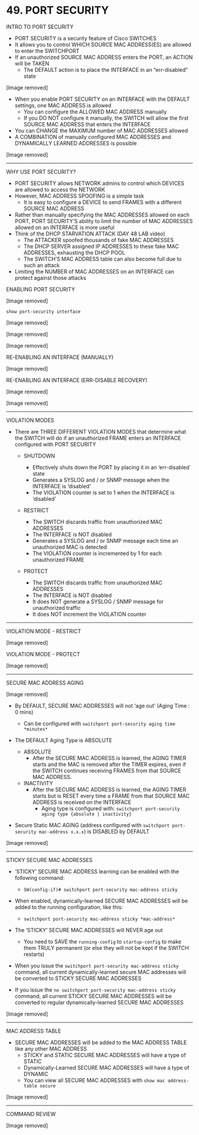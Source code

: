 # 49. PORT SECURITY

INTRO TO PORT SECURITY

- PORT SECURITY is a security feature of Cisco SWITCHES
- It allows you to control WHICH SOURCE MAC ADDRESS(ES) are allowed to enter the SWITCHPORT
- If an unauthorized SOURCE MAC ADDRESS enters the PORT, an ACTION will be TAKEN
    - The DEFAULT action is to place the INTERFACE in an “err-disabled” state

[Image removed]

- When you enable PORT SECURITY on an INTERFACE with the DEFAULT settings, one MAC ADDRESS is allowed
    - You can configure the ALLOWED MAC ADDRESS manually
    - If you DO NOT configure it manually, the SWITCH will allow the first SOURCE MAC ADDRESS that enters the INTERFACE
- You can CHANGE the MAXIMUM number of MAC ADDRESSES allowed
- A COMBINATION of manually configured MAC ADDRESSES and DYNAMICALLY LEARNED ADDRESSES is possible

[Image removed]

---

WHY USE PORT SECURITY?

- PORT SECURITY allows NETWORK admins to control which DEVICES are allowed to access the NETWORK
- However, MAC ADDRESS SPOOFING is a simple task
    - It is easy to configure a DEVICE to send FRAMES with a different SOURCE MAC ADDRESS
- Rather than manually specifying the MAC ADDRESSES allowed on each PORT, PORT SECURITY’S ability to limit the number of MAC ADDRESSES allowed on an INTERFACE is more useful
- Think of the DHCP STARVATION ATTACK (DAY 48 LAB video)
    - The ATTACKER spoofed thousands of fake MAC ADDRESSES
    - The DHCP SERVER assigned IP ADDRESSES to these fake MAC ADDRESSES, exhausting the DHCP POOL
    - The SWITCH’S MAC ADDRESS table can also become full due to such an attack
- Limiting the NUMBER of MAC ADDRESSES on an INTERFACE can protect against those attacks

ENABLING PORT SECURITY

[Image removed]

`show port-security interface`

[Image removed]

[Image removed]

[Image removed]

RE-ENABLING AN INTERFACE (MANUALLY)

[Image removed]

RE-ENABLING AN INTERFACE (ERR-DISABLE RECOVERY)

[Image removed]

[Image removed]

---

VIOLATION MODES

- There are THREE DIFFERENT VIOLATION MODES that determine what the SWITCH will do if an unauthorized FRAME enters an INTERFACE configured with PORT SECURITY
    - SHUTDOWN
        - Effectively shuts down the PORT by placing it in an ‘err-disabled` state
        - Generates a SYSLOG and / or SNMP message when the INTERFACE is ‘disabled’
        - The VIOLATION counter is set to 1 when the INTERFACE is ‘disabled’
    - RESTRICT
        - The SWITCH discards traffic from unauthorized MAC ADDRESSES
        - The INTERFACE is NOT disabled
        - Generates a SYSLOG and / or SNMP message each time an unauthorized MAC is detected
        - The VIOLATION counter is incremented by 1 for each unauthorized FRAME
    
    - PROTECT
        - The SWITCH discards traffic from unauthorized MAC ADDRESSES
        - The INTERFACE is NOT disabled
        - It does NOT generate a SYSLOG / SNMP message for unauthorized traffic
        - It does NOT increment the VIOLATION counter
    
---

VIOLATION MODE - RESTRICT

[Image removed]


VIOLATION MODE - PROTECT

[Image removed]

---

SECURE MAC ADDRESS AGING

[Image removed]

- By DEFAULT, SECURE MAC ADDRESSES will not ‘age out’ (Aging Time : 0 mins)
    - Can be configured with `switchport port-security aging time *minutes*`

- The DEFAULT Aging Type is ABSOLUTE
    - ABSOLUTE
        - After the SECURE MAC ADDRESS is learned, the AGING TIMER starts and the MAC is removed after the TIMER expires, even if the SWITCH continues receiving FRAMES from that SOURCE MAC ADDRESS.
    - INACTIVITY
        - After the SECURE MAC ADDRESS is learned, the AGING TIMER starts but is RESET every time a FRAME from that SOURCE MAC ADDRESS is received on the INTERFACE
            - Aging type is configured with:  `switchport port-security aging type {absolute | inactivity}`
- Secure Static MAC AGING (address configured with `switchport port-security mac-address x.x.x`) is DISABLED by DEFAULT

[Image removed]

---

STICKY SECURE MAC ADDRESSES 

- ‘STICKY’ SECURE MAC ADDRESS learning can be enabled with the following command:
    - `SW(config-if)# switchport port-security mac-address sticky`

- When enabled, dynamically-learned SECURE MAC ADDRESSES will be added to the running configuration, like this:
    - `switchport port-security mac-address sticky *mac-address*`

- The ‘STICKY’ SECURE MAC ADDRESSES will NEVER age out
    - You need to SAVE the `running-config` to `startup-config` to make them TRULY permanent (or else they will not be kept if the SWITCH restarts)
- When you issue the `switchport port-security mac-address sticky` command, all current dynamically-learned secure MAC addresses will be converted to STICKY SECURE MAC ADDRESSES
- If you issue the `no switchport port-security mac-address sticky` command, all current STICKY SECURE MAC ADDRESSES will be converted to regular dynamically-learned SECURE MAC ADDRESSES

[Image removed]

---

MAC ADDRESS TABLE

- SECURE MAC ADDRESSES will be added to the MAC ADDRESS TABLE like any other MAC ADDRESS
    - STICKY and STATIC SECURE MAC ADDRESSES will have a type of STATIC
    - Dynamically-Learned SECURE MAC ADDRESSES will have a type of DYNAMIC
    - You can view all SECURE MAC ADDRESSES with `show mac address-table secure`
    

[Image removed]

---

COMMAND REVIEW

[Image removed]
